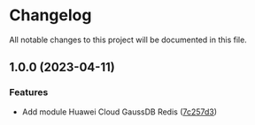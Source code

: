 # Changelog

All notable changes to this project will be documented in this file.

## 1.0.0 (2023-04-11)


### Features

* Add module Huawei Cloud GaussDB Redis ([7c257d3](https://github.com/cloud-labs-infra/terraform-huaweicloud-gaussdb-redis/commit/7c257d3d73e1d724dc4432fcf12d13fe8b8abe41))

